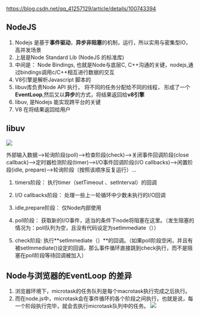 https://blog.csdn.net/qq_41257129/article/details/100743394
## NodeJS 
1. Nodejs 是基于**事件驱动**，**异步非阻塞**的机制，运行，所以实用与密集型IO，高并发场景
2. 上层是Node Standard Lib (NodeJS 的标准库)
3. 中间是： Node Bindings, 也就是Node与底层C, C++沟通的关键，nodejs,通过bindings调用c/C++相互进行数据的交互
4. V8引擎是解析Javascript 脚本的
5. libuv库负责Node API 执行， 将不同的任务分配给不同的线程， 形成了一个**EventLoop**,然后又以**异步**的方式，将结果返回给**v8引擎**
6. libuv, 是Nodejs 能实现跨平台的关键
7. V8 在将结果返回给用户

## libuv 
![](https://img-blog.csdnimg.cn/20190911180428488.jpg?x-oss-process=image/watermark,type_ZmFuZ3poZW5naGVpdGk,shadow_10,text_aHR0cHM6Ly9ibG9nLmNzZG4ubmV0L3FxXzQxMjU3MTI5,size_16,color_FFFFFF,t_70)

外部输入数据–>轮询阶段(poll)–>检查阶段(check)–>关闭事件回调阶段(close callback)–>定时器检测阶段(timer)–>I/O事件回调阶段(I/O callbacks)–>闲置阶段(idle, prepare)–>轮询阶段（按照该顺序反复运行）…

1. timers阶段： 执行timer（setTimeout 、setInterval）的回调

2. I/O callbacks阶段： 处理一些上一轮循环中少数未执行的I/O回调

3. idle,prepare阶段： 仅Node内部使用

4. poll阶段： 获取新的I/O事件，适当的条件下node将阻塞在这里。（发生阻塞的情况为：poll队列为空，且没有代码设定为setImmediate（））

5. check阶段: 执行**setImmediate（）**的回调。（如果poll阶段空闲，并且有被setImmediate()设定的回调，那么事件循环直接跳到check执行，而不是阻塞在poll阶段等待回调被加入）

## Node与浏览器的EventLoop 的差异
1. 浏览器环境下，microtask的任务队列是每个macrotask执行完成之后执行。
2. 而在node.js中，microtask会在事件循环的各个阶段之间执行，也就是说，每一个阶段执行完毕，就会去执行microtask队列中的任务。
![](https://img-blog.csdnimg.cn/20190911192413535.jpg?x-oss-process=image/watermark,type_ZmFuZ3poZW5naGVpdGk,shadow_10,text_aHR0cHM6Ly9ibG9nLmNzZG4ubmV0L3FxXzQxMjU3MTI5,size_16,color_FFFFFF,t_70)